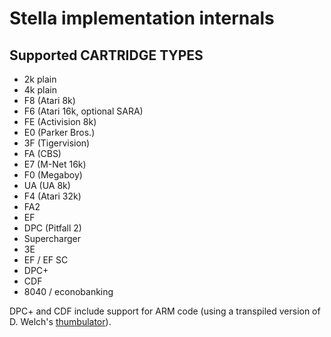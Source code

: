 # Stella implementation internals

## Supported CARTRIDGE TYPES

 * 2k plain
 * 4k plain
 * F8 (Atari 8k)
 * F6 (Atari 16k, optional SARA)
 * FE (Activision 8k)
 * E0 (Parker Bros.)
 * 3F (Tigervision)
 * FA (CBS)
 * E7 (M-Net 16k)
 * F0 (Megaboy)
 * UA (UA 8k)
 * F4 (Atari 32k)
 * FA2
 * EF
 * DPC (Pitfall 2)
 * Supercharger
 * 3E
 * EF / EF SC
 * DPC+
 * CDF
 * 8040 / econobanking

DPC+ and CDF include support for ARM code (using a transpiled version of D. Welch's
[thumbulator](https://github.com/dwelch67/thumbulator)).
